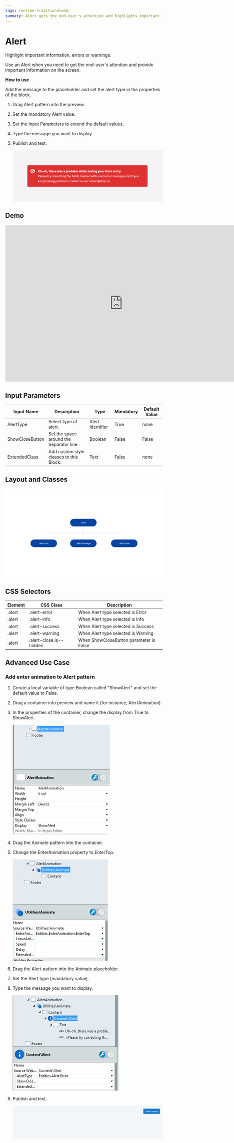 ```yaml
---
tags: runtime-traditionalweb; 
summary: Alert gets the end-user's attention and highlights important information, errors or warnings on the screen.
---
```


# Alert

Highlight important information, errors or warnings.

Use an Alert when you need to get the end-user's attention and provide important information on the screen.

**How to use**

Add the message to the placeholder and set the alert type in the properties of the block.

1. Drag Alert pattern into the preview.
1. Set the mandatory Alert value.
1. Set the Input Parameters to extend the default values.
1. Type the message you want to display.
1. Publish and test.

    ![](<images/alert-image-1.png>)

## Demo

<iframe width="750" height="500" src="https://www.youtube.com/embed/gknfwE7WX4U" frameborder="0" allow="accelerometer; autoplay; encrypted-media; gyroscope; picture-in-picture" allowfullscreen="allowfullscreen"></iframe>

## Input Parameters

| **Input Name** |  **Description** |  **Type** | **Mandatory** | **Default Value** |
|---|---|---|---|---|
| AlertType  | Select type of alert. | Alert Identifier | True | none |
| ShowCloseButton  | Set the space around the Separator line. | Boolean | False | False |
| ExtendedClass  |  Add custom style classes to this Block. |  Text | False | none |

## Layout and Classes

![](<images/alert-image-2.png>)

## CSS Selectors

| **Element** |  **CSS Class** |  **Description**  |
| --- | --- | --- |
| .alert | .alert-error |  When Alert type selected is Error  |
| .alert | .alert-info |  When Alert type selected is Info  |
| .alert | .alert-success |  When Alert type selected is Success  |
| .alert | .alert-warning |  When Alert type selected is Warning  |
| .alert | .alert-close.is--hidden |  When ShowCloseButton parameter is False  |

## Advanced Use Case

### Add enter animation to Alert pattern

1. Create a local variable of type Boolean called "ShowAlert" and set the default value to False.
1. Drag a container into preview and name it (for instance, AlertAnimation).
1. In the properties of the container, change the display from True to ShowAlert.

    ![](<images/alert-image-3.png>)

1. Drag the Animate pattern into the container.
1. Change the EnterAnimation property to EnterTop.

    ![](<images/alert-image-4.png>)

1. Drag the Alert pattern into the Animate placeholder.
1. Set the Alert type (mandatory value).
1. Type the message you want to display.

    ![](<images/alert-image-5.png>)
    
1. Publish and test.

    ![](<images/alert-image-6.gif>)

